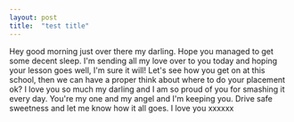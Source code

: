 ```yaml
---
layout: post
title:  "test title"
---
```

Hey good morning just over there my darling. Hope you managed to get some decent sleep. I'm sending all my love over to you today and hoping your lesson goes well, I'm sure it will! Let's see how you get on at this school, then we can have a proper think about where to do your placement ok? I love you so much my darling and I am so proud of you for smashing it every day. You're my one and my angel and I'm keeping you. Drive safe sweetness and let me know how it all goes. I love you xxxxxx
